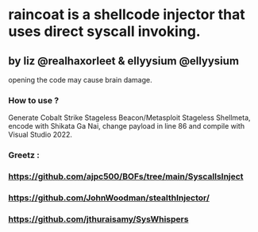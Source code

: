 # raincoat is a shellcode injector that uses direct syscall invoking.
## by liz  @realhaxorleet & ellyysium @ellyysium 
opening the code may cause brain damage.
### How to use ?
Generate Cobalt Strike Stageless Beacon/Metasploit Stageless Shellmeta, encode with Shikata Ga Nai, change payload in line 86 and compile with Visual Studio 2022.
### Greetz : 
### https://github.com/ajpc500/BOFs/tree/main/SyscallsInject
### https://github.com/JohnWoodman/stealthInjector/
### https://github.com/jthuraisamy/SysWhispers

